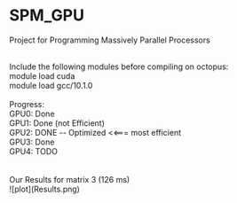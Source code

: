 # SPM_GPU
Project for Programming Massively Parallel Processors

<br>
Include the following modules before compiling on octopus:<br>
module load cuda<br>
module load gcc/10.1.0<br>
<br>
Progress:<br>
GPU0: Done<br>
GPU1: Done (not Efficient)<br>
GPU2: DONE -- Optimized <<=== most efficient<br>
GPU3: Done<br>
GPU4: TODO<br>
<br>
<br>
Our Results for matrix 3  (126 ms)<br>
![plot](Results.png)
